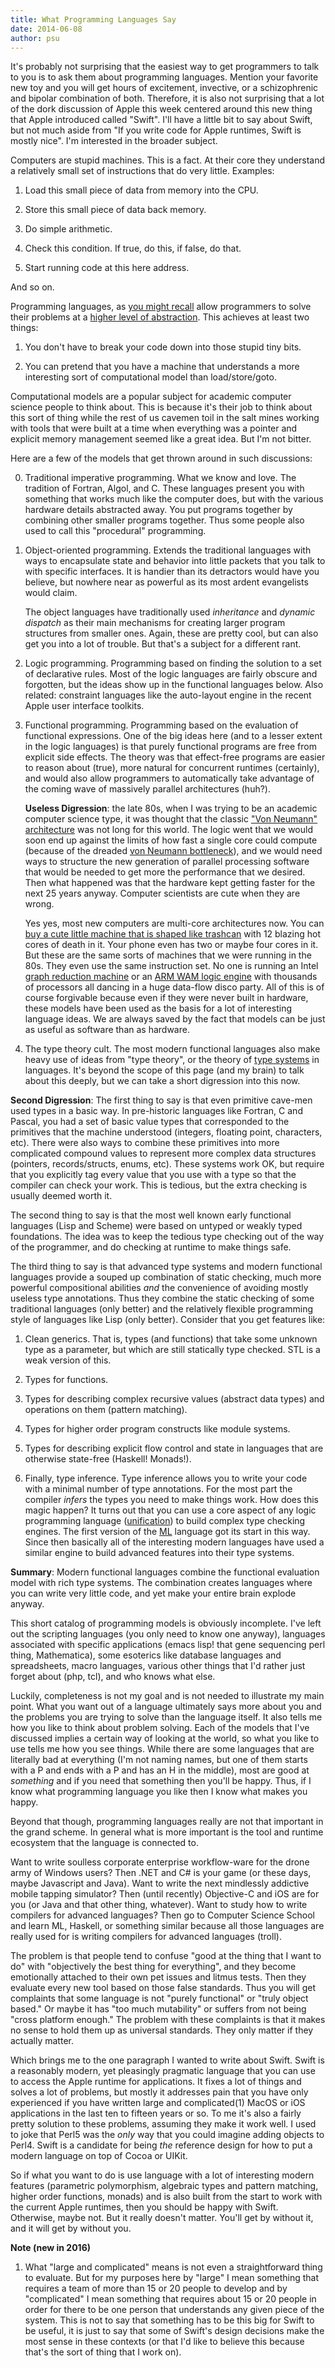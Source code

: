 ```yaml
---
title: What Programming Languages Say
date: 2014-06-08
author: psu
---
```


It's probably not surprising that the easiest way to get programmers to talk to you is to ask them about programming languages. Mention your favorite new toy and you will get hours of excitement, invective, or a schizophrenic and bipolar combination of both. Therefore, it is also not surprising that a lot of the dork discussion of Apple this week centered around this new thing that Apple introduced called "Swift". I'll have a little bit to say about Swift, but not much aside from "If you write code for Apple runtimes, Swift is mostly nice". I'm interested in the broader subject.

Computers are stupid machines. This is a fact. At their core they understand a relatively small set of instructions that do very little. Examples:

1. Load this small piece of data from memory into the CPU.

2. Store this small piece of data back memory.

3. Do simple arithmetic.

4. Check this condition. If true, do this, if false, do that.

5. Start running code at this here address.

And so on.

Programming languages, as <a href="/the-ultimate-goto.html">you might recall</a> allow programmers to solve their problems at a <a href="/the-abstraction-distraction-part-1.html">higher level of abstraction</a>. This achieves at least two things:

1. You don't have to break your code down into those stupid tiny bits.

2. You can pretend that you have a machine that understands a more interesting sort of computational model than load/store/goto.

Computational models are a popular subject for academic computer science people to think about. This is because it's their job to think about this sort of thing while the rest of us cavemen toil in the salt mines working with tools that were built at a time when everything was a pointer and explicit memory management seemed like a great idea. But I'm not bitter.

Here are a few of the models that get thrown around in such discussions:

0. Traditional imperative programming. What we know and love. The tradition of Fortran, Algol, and C. These languages present you with something that works much like the computer does, but with the various hardware details abstracted away. You put programs together by combining other smaller programs together. Thus some people also used to call this "procedural" programming.

2. Object-oriented programming. Extends the traditional languages with ways to encapsulate state and behavior into little packets that you talk to with specific interfaces. It is handier than its detractors would have you believe, but nowhere near as powerful as its most ardent evangelists would claim.

	The object languages have traditionally used _inheritance_ and _dynamic dispatch_ as their main mechanisms for creating larger program structures from smaller ones. Again, these are pretty cool, but can also get you into a lot of trouble. But that's a subject for a different rant.

1. Logic programming. Programming based on finding the solution to a set of declarative rules. Most of the logic languages are fairly obscure and forgotten, but the ideas show up in the functional languages below. Also related: constraint languages like the auto-layout engine in the recent Apple user interface toolkits.

3. Functional programming. Programming based on the evaluation of functional expressions. One of the big ideas here (and to a lesser extent in the logic languages) is that purely functional programs are free from explicit side effects. The theory was that effect-free programs are easier to reason about (true), more natural for concurrent runtimes (certainly), and would also allow programmers to automatically take advantage of the coming wave of massively parallel architectures (huh?).

	**Useless Digression**: the late 80s, when I was trying to be an academic computer science type, it was thought that the classic <a href="http://en.wikipedia.org/wiki/Von_Neumann_architecture">"Von Neumann" architecture</a> was not long for this world. The logic went that we would soon end up against the limits of how fast a single core could compute (because of the dreaded <a href="http://en.wikipedia.org/wiki/Von_Neumann_architecture#Von_Neumann_bottleneck">von Neumann bottleneck</a>), and we would need ways to structure the new generation of parallel processing software that would be needed to get more the performance that we desired. Then what happened was that the hardware kept getting faster for the next 25 years anyway. Computer scientists are cute when they are wrong.

	Yes yes, most new computers are multi-core architectures now. You can <a href="http://store.apple.com/us/buy-mac/mac-pro">buy a cute little machine that is shaped like trashcan</a> with 12 blazing hot cores of death in it. Your phone even has two or maybe four cores in it. But these are the same sorts of machines that we were running in the 80s. They even use the same instruction set. No one is running an Intel <a href="http://en.wikipedia.org/wiki/SECD_machine">graph reduction machine</a> or an <a href="http://en.wikipedia.org/wiki/Warren_Abstract_Machine">ARM WAM logic engine</a> with thousands of processors all dancing in a huge data-flow disco party. All of this is of course forgivable because even if they were never built in hardware, these models have been used as the basis for a lot of interesting language ideas. We are always saved by the fact that models can be just as useful as software than as hardware.

4. The type theory cult. The most modern functional languages also make heavy use of ideas from "type theory", or the theory of <a href="http://en.wikipedia.org/wiki/Type_systems">type systems</a> in languages. It's beyond the scope of this page (and my brain) to talk about this deeply, but we can take a short digression into this now.

**Second Digression**: The first thing to say is that even primitive cave-men used types in a basic way. In pre-historic languages like Fortran, C and Pascal, you had a set of basic value types that corresponded to the primitives that the machine understood (integers, floating point, characters, etc). There were also ways to combine these primitives into more complicated compound values to represent more complex data structures (pointers, records/structs, enums, etc). These systems work OK, but require that you explicitly tag every value that you use with a type so that the compiler can check your work. This is tedious, but the extra checking is usually deemed worth it.

The second thing to say is that the most well known early functional languages (Lisp and Scheme) were based on untyped or weakly typed foundations. The idea was to keep the tedious type checking out of the way of the programmer, and do checking at runtime to make things safe.

The third thing to say is that advanced type systems and modern functional languages provide a souped up combination of static checking, much more powerful compositional abilities _and_ the convenience of avoiding mostly useless type annotations. Thus they combine the static checking of some traditional languages (only better) and the relatively flexible programming style of languages like Lisp (only better). Consider that you get features like:

1. Clean generics. That is, types (and functions) that take some unknown type as a parameter, but which are still statically type checked. STL is a weak version of this.

2. Types for functions.

7. Types for describing complex recursive values (abstract data types) and operations on them (pattern matching).

4. Types for higher order program constructs like module systems.

5. Types for describing explicit flow control and state in languages that are otherwise state-free (Haskell! Monads!).

6. Finally, type inference. Type inference allows you to write your code with a minimal number of type annotations. For the most part the compiler _infers_ the types you need to make things work. How does this magic happen? It turns out that you can use a core aspect of any logic programming language (<a href="http://en.wikipedia.org/wiki/Unification_(computer_science)">unification</a>) to build complex type checking engines. The first version of the <a href="http://en.wikipedia.org/wiki/ML_programming_language">ML</a> language got its start in this way. Since then basically all of the interesting modern languages have used a similar engine to build advanced features into their type systems.

**Summary**: Modern functional languages combine the functional evaluation model with rich type systems. The combination creates languages where you can write very little code, and yet make your entire brain explode anyway.

This short catalog of programming models is obviously incomplete. I've left out the scripting languages (you only need to know one anyway), languages associated with specific applications (emacs lisp! that gene sequencing perl thing, Mathematica), some esoterics like database languages and spreadsheets, macro languages, various other things that I'd rather just forget about (php, tcl), and who knows what else.

Luckily, completeness is not my goal and is not needed to illustrate my main point. What you want out of a language ultimately says more about you and the problems you are trying to solve than the language itself. It also tells me how you like to think about problem solving. Each of the models that I've discussed implies a certain way of looking at the world, so what you like to use tells me how you see things. While there are some languages that are literally bad at everything (I'm not naming names, but one of them starts with a P and ends with a P and has an H in the middle), most are good at _something_ and if you need that something then you'll be happy. Thus, if I know what programming language you like then I know what makes you happy.

Beyond that though, programming languages really are not that important in the grand scheme. In general what is more important is the tool and runtime ecosystem that the language is connected to.

Want to write soulless corporate enterprise workflow-ware for the drone army of Windows users? Then .NET and C# is your game (or these days, maybe Javascript and Java). Want to write the next mindlessly addictive mobile tapping simulator? Then (until recently) Objective-C and iOS are for you (or Java and that other thing, whatever). Want to study how to write compilers for advanced languages? Then go to Computer Science School and learn ML, Haskell, or something similar because all those languages are really used for is writing compilers for advanced languages (troll).

The problem is that people tend to confuse "good at the thing that I want to do" with "objectively the best thing for everything", and they become emotionally attached to their own pet issues and litmus tests. Then they evaluate every new tool based on those false standards. Thus you will get complaints that some language is not "purely functional" or "truly object based." Or maybe it has "too much mutability" or suffers from not being "cross platform enough." The problem with these complaints is that it makes no sense to hold them up as universal standards. They only matter if they actually matter.

Which brings me to the one paragraph I wanted to write about Swift. Swift is a reasonably modern, yet pleasingly pragmatic language that you can use to access the Apple runtime for applications. It fixes a lot of things and solves a lot of problems, but mostly it addresses pain that you have only experienced if you have written large and complicated(1) MacOS or iOS applications in the last ten to fifteen years or so. To me it's also a fairly pretty solution to these problems, assuming they  make it work well. I used to joke that Perl5 was the _only_ way that you could imagine adding objects to Perl4. Swift is a candidate for being _the_ reference design for how to put a modern language on top of Cocoa or UIKit.

So if what you want to do is use language with a lot of interesting modern features (parametric polymorphism, algebraic types and pattern matching, higher order functions, monads) and is also built from the start to work with the current Apple runtimes, then you should be happy with Swift. Otherwise, maybe not. But it really doesn't matter. You'll get by without it, and it will get by without you.

**Note (new in 2016)**

1. What "large and complicated" means is not even a straightforward thing to evaluate. But for my purposes here by "large" I mean something that requires a team of more than 15 or 20 people to develop and by "complicated" I mean something that requires about 15 or 20 people in order for there to be one person that understands any given piece of the system. This is not to say that something has to be this big for Swift to be useful, it is just to say that some of Swift's design decisions make the most sense in these contexts (or that I'd like to believe this because that's the sort of thing that I work on).


